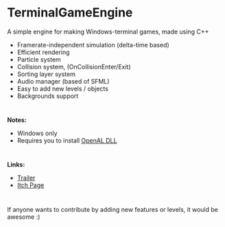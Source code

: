 # TerminalGameEngine
A simple engine for making Windows-terminal games, made using C++
 
- Framerate-independent simulation (delta-time based)
- Efficient rendering
- Particle system
- Collision system, (OnCollisionEnter/Exit)
- Sorting layer system
- Audio manager (based of SFML)
- Easy to add new levels / objects
- Backgrounds support

#
<b>Notes:</b>
- Windows only
- Requires you to install [OpenAL DLL](https://www.openal.org/downloads/)

#
<b>Links:</b>
- [Trailer]([https://www.openal.org/downloads/](https://www.youtube.com/watch?v=TqpGVI95oNU&ab_channel=Nicol%C3%B2Bertoli))
- [Itch Page](https://nicobertoli.itch.io/)

#
If anyone wants to contribute by adding new features or levels, it would be awesome :)
